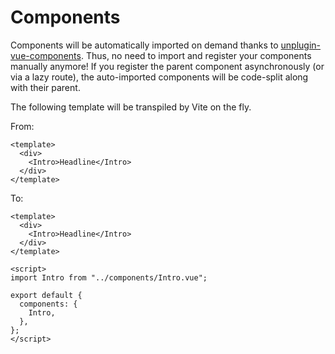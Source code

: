 # Components

Components will be automatically imported on demand thanks to [unplugin-vue-components](https://github.com/antfu/unplugin-vue-components). Thus, no need to import and register your components manually anymore! If you register the parent component asynchronously (or via a lazy route), the auto-imported components will be code-split along with their parent.

The following template will be transpiled by Vite on the fly.

From:

```vue
<template>
  <div>
    <Intro>Headline</Intro>
  </div>
</template>
```

To:

```vue
<template>
  <div>
    <Intro>Headline</Intro>
  </div>
</template>

<script>
import Intro from "../components/Intro.vue";

export default {
  components: {
    Intro,
  },
};
</script>
```

